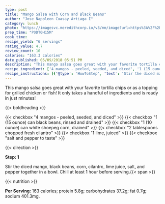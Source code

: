 ```yaml
---
type: post
title: "Mango Salsa with Corn and Black Beans"
author: "Jose Napoleon Cuasay Artiaga I"
category: lunch
photo: "https://imagesvc.meredithcorp.io/v3/mm/image?url=https%3A%2F%2Fimages.media-allrecipes.com%2Fuserphotos%2F400497.jpg"
prep_time: "P0DT0H15M"
cook_time: 
recipe_yield: "6 servings"
rating_value: 4.7
review_count: 10
calories: "163.3 calories"
date_published: 05/09/2018 05:51 PM
description: "This mango salsa goes great with your favorite tortilla chips or as a topping for grilled chicken or fish! It only takes a handful of ingredients and is ready in just minutes!"
recipe_ingredient: ['4 mangos - peeled, seeded, and diced', '1 (15 ounce) can black beans, rinsed and drained', '1 (10 ounce) can white shoepeg corn, drained', '2 tablespoons chopped fresh cilantro', '1 lime, juiced', 'salt and pepper to taste']
recipe_instructions: [{'@type': 'HowToStep', 'text': 'Stir the diced mango, black beans, corn, cilantro, lime juice, salt, and pepper together in a bowl. Chill at least 1 hour before serving.\n'}]
---
```


This mango salsa goes great with your favorite tortilla chips or as a topping for grilled chicken or fish! It only takes a handful of ingredients and is ready in just minutes! 

{{< boldheading >}}

{{< checkbox "4  mangos - peeled, seeded, and diced" >}}
{{< checkbox "1 (15 ounce) can black beans, rinsed and drained" >}}
{{< checkbox "1 (10 ounce) can white shoepeg corn, drained" >}}
{{< checkbox "2 tablespoons chopped fresh cilantro" >}}
{{< checkbox "1  lime, juiced" >}}
{{< checkbox "salt and pepper to taste" >}}


{{< direction >}}

**Step: 1**

Stir the diced mango, black beans, corn, cilantro, lime juice, salt, and pepper together in a bowl. Chill at least 1 hour before serving.{{< span >}}

{{< nutrition >}}

**Per Serving:** 163 calories; protein 5.8g; carbohydrates 37.2g; fat 0.7g; sodium 401.3mg.